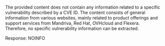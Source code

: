 The provided content does not contain any information related to a specific vulnerability described by a CVE ID. The content consists of general information from various websites, mainly related to product offerings and support services from Mandriva, Red Hat, OVHcloud and Flexera. Therefore, no specific vulnerability information can be extracted.

Response: NOINFO